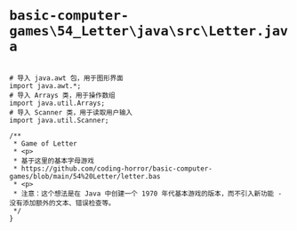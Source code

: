 # `basic-computer-games\54_Letter\java\src\Letter.java`

```

# 导入 java.awt 包，用于图形界面
import java.awt.*;
# 导入 Arrays 类，用于操作数组
import java.util.Arrays;
# 导入 Scanner 类，用于读取用户输入
import java.util.Scanner;

/**
 * Game of Letter
 * <p>
 * 基于这里的基本字母游戏
 * https://github.com/coding-horror/basic-computer-games/blob/main/54%20Letter/letter.bas
 * <p>
 * 注意：这个想法是在 Java 中创建一个 1970 年代基本游戏的版本，而不引入新功能 - 没有添加额外的文本、错误检查等。
 */
}

```
